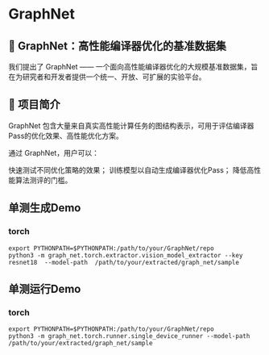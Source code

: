 # GraphNet

## 🧠 GraphNet：高性能编译器优化的基准数据集
我们提出了 GraphNet —— 一个面向高性能编译器优化的大规模基准数据集，旨在为研究者和开发者提供一个统一、开放、可扩展的实验平台。

## 📌 项目简介
GraphNet 包含大量来自真实高性能计算任务的图结构表示，可用于评估编译器Pass的优化效果、高性能优化方案。

通过 GraphNet，用户可以：

快速测试不同优化策略的效果；
训练模型以自动生成编译器优化Pass；
降低高性能算法测评的门槛。


## 单测生成Demo
### torch 
```
export PYTHONPATH=$PYTHONPATH:/path/to/your/GraphNet/repo
python3 -m graph_net.torch.extractor.vision_model_extractor --key resnet18  --model-path  /path/to/your/extracted/graph_net/sample
```

## 单测运行Demo
### torch
```
export PYTHONPATH=$PYTHONPATH:/path/to/your/GraphNet/repo
python3 -m graph_net.torch.runner.single_device_runner --model-path /path/to/your/extracted/graph_net/sample
```

